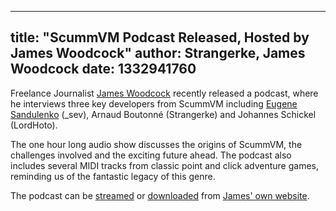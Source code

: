
---
title: "ScummVM Podcast Released, Hosted by James Woodcock"
author: Strangerke, James Woodcock
date: 1332941760
---

Freelance Journalist [James Woodcock](https://twitter.com/jameswoodcock) recently released a podcast, where he interviews three key developers from ScummVM including [Eugene Sandulenko](https://twitter.com/_sev) (\_sev), Arnaud Boutonné (Strangerke) and Johannes Schickel (LordHoto).

The one hour long audio show discusses the origins of ScummVM, the challenges involved and the exciting future ahead. The podcast also includes several MIDI tracks from classic point and click adventure games, reminding us of the fantastic legacy of this genre.

The podcast can be [streamed](http://www.jameswoodcock.co.uk/2012/02/27/podcast-32-scummvm-eugene-sandulenko-arnaud-boutonne-and-johannes-schickel/) or [downloaded](http://www.jameswoodcock.co.uk/2012/02/27/podcast-32-scummvm-eugene-sandulenko-arnaud-boutonne-and-johannes-schickel/) from [James' own website](http://www.jameswoodcock.co.uk/2012/02/27/podcast-32-scummvm-eugene-sandulenko-arnaud-boutonne-and-johannes-schickel/).
